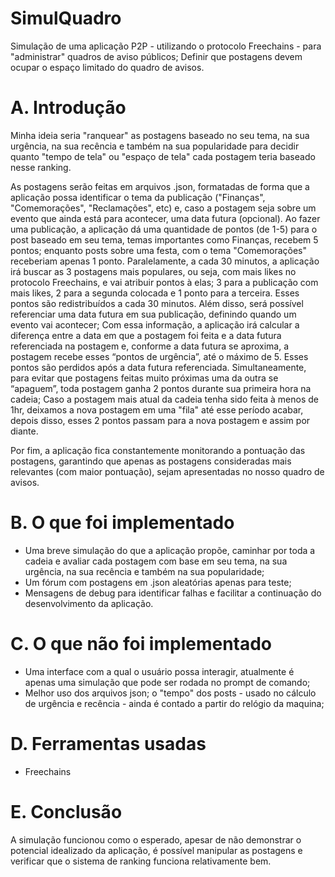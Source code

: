 # SimulQuadro
Simulação de uma aplicação P2P - utilizando o protocolo Freechains - para "administrar" quadros de aviso públicos; Definir que postagens devem ocupar o espaço limitado do quadro de avisos.

# A. Introdução
  Minha ideia seria "ranquear" as postagens baseado no seu tema, na sua urgência, na sua recência e também na sua popularidade para decidir quanto "tempo de tela" ou "espaço de tela" cada postagem teria baseado nesse ranking.

  As postagens serão feitas em arquivos .json, formatadas de forma que a aplicação possa identificar o tema da publicação ("Finanças", "Comemorações", "Reclamações", etc) e, caso a postagem seja sobre um evento que ainda está para acontecer, uma data futura (opcional).
  Ao fazer uma publicação, a aplicação dá uma quantidade de pontos (de 1-5) para o post baseado em seu tema, temas importantes como Finanças, recebem 5 pontos; enquanto posts sobre uma festa, com o tema "Comemorações" receberiam apenas 1 ponto.
  Paralelamente, a cada 30 minutos, a aplicação irá buscar as 3 postagens mais populares, ou seja, com mais likes no protocolo Freechains, e vai atribuir pontos à elas; 3 para a publicação com mais likes, 2 para a segunda colocada e 1 ponto para a terceira. Esses pontos são redistribuídos a cada 30 minutos.
  Além disso, será possível referenciar uma data futura em sua publicação, definindo quando um evento vai acontecer; Com essa informação, a aplicação irá calcular a diferença entre a data em que a postagem foi feita e a data futura referenciada na postagem e, conforme a data futura se aproxima, a postagem recebe esses “pontos de urgência”, até o máximo de 5. Esses pontos são perdidos após a data futura referenciada.
  Simultaneamente, para evitar que postagens feitas muito próximas uma da outra se “apaguem”, toda postagem ganha 2 pontos durante sua primeira hora na cadeia; Caso a postagem mais atual da cadeia tenha sido feita à menos de 1hr, deixamos a nova postagem em uma "fila" até esse período acabar, depois disso, esses 2 pontos passam para a nova postagem e assim por diante.

  Por fim, a aplicação fica constantemente monitorando a pontuação das postagens, garantindo que apenas as postagens consideradas mais relevantes (com maior pontuação), sejam apresentadas no nosso quadro de avisos.

# B. O que foi implementado
- Uma breve simulação do que a aplicação propõe, caminhar por toda a cadeia e avaliar cada postagem com base em seu tema, na sua urgência, na sua recência e também na sua popularidade;
- Um fórum com postagens em .json aleatórias apenas para teste;
- Mensagens de debug para identificar falhas e facilitar a continuação do desenvolvimento da aplicação.
  
# C. O que não foi implementado
- Uma interface com a qual o usuário possa interagir, atualmente é apenas uma simulação que pode ser rodada no prompt de comando;
- Melhor uso dos arquivos json; o "tempo" dos posts - usado no cálculo de urgência e recência - ainda é contado a partir do relógio da maquina;

# D. Ferramentas usadas
- Freechains

# E. Conclusão
A simulação funcionou como o esperado, apesar de não demonstrar o potencial idealizado da aplicação, é possível manipular as postagens e verificar que o sistema de ranking funciona relativamente bem.
